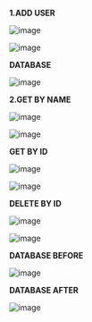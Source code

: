 **1.ADD USER**

![image](https://github.com/eswarganesan/Eswar_Task/assets/104221146/fcbe8ce5-9ba2-4229-b472-68aef71dcdce)

![image](https://github.com/eswarganesan/Eswar_Task/assets/104221146/89198ced-fcf3-4bf3-908d-89553dcb79d3)

**DATABASE**

![image](https://github.com/eswarganesan/Eswar_Task/assets/104221146/9bcd1dc6-255c-4782-9e4b-b1b3e300715b)


**2.GET BY NAME**

![image](https://github.com/eswarganesan/Eswar_Task/assets/104221146/c56ce210-0341-44b4-be97-97b2cfe49067)

![image](https://github.com/eswarganesan/Eswar_Task/assets/104221146/6664f34e-3308-40a7-98b5-afed9aee9dda)

**GET BY ID**

![image](https://github.com/eswarganesan/Eswar_Task/assets/104221146/bc0ed00d-9010-4fb6-acd6-2ee712a32d49)

![image](https://github.com/eswarganesan/Eswar_Task/assets/104221146/c85cdc0f-2c04-4c7f-b8ad-b7cdd51136ef)


**DELETE BY ID**

![image](https://github.com/eswarganesan/Eswar_Task/assets/104221146/f7e7c82d-31c9-489a-92ba-f2657b9e0253)

![image](https://github.com/eswarganesan/Eswar_Task/assets/104221146/7a69e152-82b9-41ae-91eb-1ab1c150e046)

**DATABASE BEFORE**

![image](https://github.com/eswarganesan/Eswar_Task/assets/104221146/f7825f72-21b4-408d-837f-862326f2c98e)


**DATABASE AFTER**

![image](https://github.com/eswarganesan/Eswar_Task/assets/104221146/eb9b886e-9f4c-4662-8a65-7ba833a793f7)
